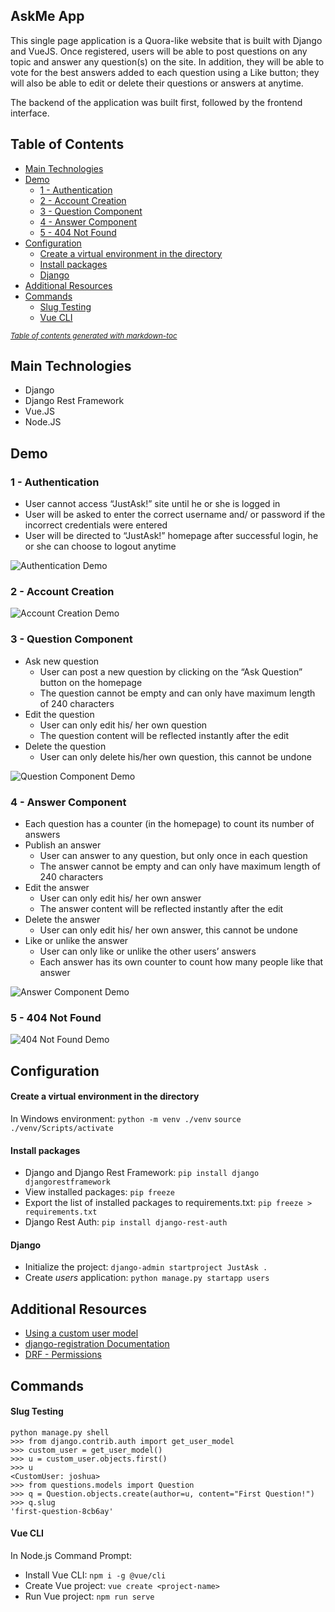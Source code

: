 ## AskMe App

This single page application is a Quora-like website that is built with Django and VueJS. Once registered, users will be able to post questions on any topic and answer any question(s) on the site. In addition, they will be able to vote for the best answers added to each question using a Like button; they will also be able to edit or delete their questions or answers at anytime.

The backend of the application was built first, followed by the frontend interface.


## Table of Contents
- [Main Technologies](#main-technologies)
- [Demo](#demo)
  * [1 - Authentication](#1---authentication)
  * [2 - Account Creation](#2---account-creation)
  * [3 - Question Component](#3---question-component)
  * [4 - Answer Component](#4---answer-component)
  * [5 - 404 Not Found](#5---404-not-found)
- [Configuration](#configuration)
    + [Create a virtual environment in the directory](#create-a-virtual-environment-in-the-directory)
    + [Install packages](#install-packages)
    + [Django](#django)
- [Additional Resources](#additional-resources)
- [Commands](#commands)
    + [Slug Testing](#slug-testing)
    + [Vue CLI](#vue-cli)

<small><i><a href='http://ecotrust-canada.github.io/markdown-toc/'>Table of contents generated with markdown-toc</a></i></small>


## Main Technologies
- Django
- Django Rest Framework
- Vue.JS
- Node.JS


## Demo

### 1 - Authentication
- User cannot access “JustAsk!” site until he or she is logged in
- User will be asked to enter the correct username and/ or password if the incorrect credentials were entered
- User will be directed to “JustAsk!” homepage after successful login, he or she can choose to logout anytime

![Authentication Demo](/demo-gif/1.authentication_logout.gif)

### 2 - Account Creation
![Account Creation Demo](/demo-gif/2.accountcreation.gif)

### 3 - Question Component
-	Ask new question
    - User can post a new question by clicking on the “Ask Question” button on the homepage
    - The question cannot be empty and can only have maximum length of 240 characters
-	Edit the question
    - User can only edit his/ her own question
    - The question content will be reflected instantly after the edit
-	Delete the question
    - User can only delete his/her own question, this cannot be undone

![Question Component Demo](/demo-gif/3.question_add-edit-delete.gif)

### 4 - Answer Component
-	Each question has a counter (in the homepage) to count its number of answers
-	Publish an answer
    - User can answer to any question, but only once in each question
    - The answer cannot be empty and can only have maximum length of 240 characters
-	Edit the answer
    - User can only edit his/ her own answer
    - The answer content will be reflected instantly after the edit
-	Delete the answer
    - User can only edit his/ her own answer, this cannot be undone
-	Like or unlike the answer
    - User can only like or unlike the other users’ answers
    - Each answer has its own counter to count how many people like that answer

![Answer Component Demo](/demo-gif/4.answer_add-edit-delete-like.gif)

### 5 - 404 Not Found
![404 Not Found Demo](/demo-gif/5.404NotFound.gif)


## Configuration

#### Create a virtual environment in the directory
In Windows environment:
`python -m venv ./venv`
`source ./venv/Scripts/activate`

#### Install packages
- Django and Django Rest Framework:
`pip install django djangorestframework`
- View installed packages:
`pip freeze`
- Export the list of installed packages to requirements.txt:
`pip freeze > requirements.txt`
- Django Rest Auth:
`pip install django-rest-auth`

#### Django
- Initialize the project:
`django-admin startproject JustAsk .`
- Create *users* application:
`python manage.py startapp users`


## Additional Resources
- [Using a custom user model](https://docs.djangoproject.com/en/2.2/topics/auth/customizing/)
- [django-registration Documentation](https://buildmedia.readthedocs.org/media/pdf/django-registration/3.0/django-registration.pdf)
- [DRF - Permissions](https://www.django-rest-framework.org/api-guide/permissions/)


## Commands
#### Slug Testing
```
python manage.py shell
>>> from django.contrib.auth import get_user_model
>>> custom_user = get_user_model()
>>> u = custom_user.objects.first()
>>> u
<CustomUser: joshua>
>>> from questions.models import Question
>>> q = Question.objects.create(author=u, content="First Question!")
>>> q.slug
'first-question-8cb6ay'
```
#### Vue CLI
In Node.js Command Prompt:
- Install Vue CLI: `npm i -g @vue/cli`
- Create Vue project: `vue create <project-name>`
- Run Vue project: `npm run serve`